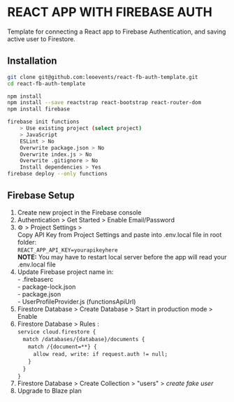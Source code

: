 # REACT APP WITH FIREBASE AUTH

Template for connecting a React app to Firebase Authentication, and saving active user to Firestore.


## Installation

```bash
git clone git@github.com:leoevents/react-fb-auth-template.git
cd react-fb-auth-template
```

```bash
npm install
npm install --save reactstrap react-bootstrap react-router-dom
npm install firebase
```

```bash
firebase init functions
    > Use existing project (select project)
    > JavaScript
    ESLint > No
    Overwrite package.json > No
    Overwrite index.js > No
    Overwrite .gitignore > No
    Install dependencies > Yes
firebase deploy --only functions
```


## Firebase Setup

1. Create new project in the Firebase console
2. Authentication > Get Started > Enable Email/Password
3. ⚙️ > Project Settings >\
        Copy API Key from Project Settings and paste into .env.local file in root folder:\
        `REACT_APP_API_KEY=yourapikeyhere`\
        **NOTE:** You may have to restart local server before the app will read your .env.local file
4. Update Firebase project name in:\
        - .firebaserc\
        - package-lock.json\
        - package.json\
        - UserProfileProvider.js (functionsApiUrl)
5. Firestore Database > Create Database > Start in production mode > Enable
6. Firestore Database > Rules :\
        `service cloud.firestore {`\
            &nbsp;&nbsp;&nbsp;`match /databases/{database}/documents {`\
                &nbsp;&nbsp;&nbsp;&nbsp;&nbsp;&nbsp;`match /{document=**} {`\
                    &nbsp;&nbsp;&nbsp;&nbsp;&nbsp;&nbsp;&nbsp;&nbsp;&nbsp;`allow read, write: if request.auth != null;`\
                &nbsp;&nbsp;&nbsp;&nbsp;&nbsp;&nbsp;`}`\
            &nbsp;&nbsp;&nbsp;`}`\
        `}`
7. Firestore Database > Create Collection > "users" > *create fake user*
8. Upgrade to Blaze plan